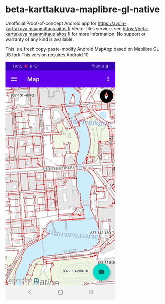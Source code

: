 
# beta-karttakuva-maplibre-gl-native

Unofficial Proof-of-concept Android app for <https://avoin-karttakuva.maanmittauslaitos.fi> Vector tiles service.
see <https://beta-karttakuva.maanmittauslaitos.fi> for more information.
No support or warranty of any kind is available. 

This is a fresh copy-paste-modify Android MapApp based on Maplibre GL JS fork 
This version requires Android 10 

![Beta Karttakuva screenshot](index.png)

